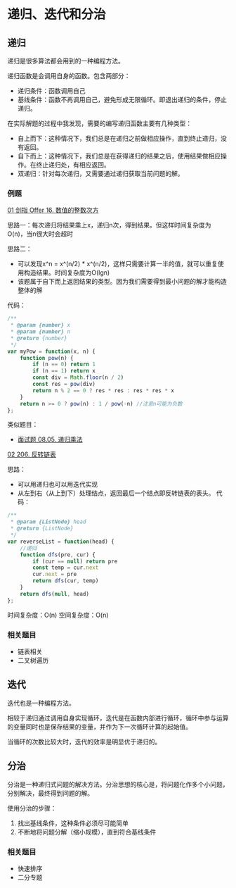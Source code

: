 # 递归、迭代和分治

## 递归
递归是很多算法都会用到的一种编程方法。

递归函数是会调用自身的函数。包含两部分：
- 递归条件：函数调用自己
- 基线条件：函数不再调用自己，避免形成无限循环。即退出递归的条件，停止递归。

在实际解题的过程中我发现，需要的编写递归函数主要有几种类型：
- 自上而下：这种情况下，我们总是在递归之前做相应操作，直到终止递归，没有返回。
- 自下而上：这种情况下，我们总是在获得递归的结果之后，使用结果做相应操作。在终止递归处，有相应返回。
- 双递归：针对每次递归，又需要通过递归获取当前问题的解。

### 例题
[01 剑指 Offer 16. 数值的整数次方](https://leetcode-cn.com/problems/shu-zhi-de-zheng-shu-ci-fang-lcof/)

思路一：每次递归将结果乘上x，递归n次，得到结果。但这样时间复杂度为O(n)，当n很大时会超时

思路二：

- 可以发现x^n = x^(n/2) * x^(n/2)，这样只需要计算一半的值，就可以重复使用构造结果。时间复杂度为O(lgn)
- 该题属于自下而上返回结果的类型。因为我们需要得到最小问题的解才能构造整体的解

代码：
```javascript
/**
 * @param {number} x
 * @param {number} n
 * @return {number}
 */
var myPow = function(x, n) {
    function pow(n) {
        if (n == 0) return 1
        if (n == 1) return x
        const div = Math.floor(n / 2)
        const res = pow(div)
        return n % 2 == 0 ? res * res : res * res * x
    }
    return n >= 0 ? pow(n) : 1 / pow(-n) //注意n可能为负数
};
```
类似题目：
- [面试题 08.05. 递归乘法](https://leetcode-cn.com/problems/recursive-mulitply-lcci/)

[02 206. 反转链表](https://leetcode-cn.com/problems/reverse-linked-list/)

思路：
- 可以用递归也可以用迭代实现
- 从左到右（从上到下）处理结点，返回最后一个结点即反转链表的表头。
代码：
```javascript
/**
 * @param {ListNode} head
 * @return {ListNode}
 */
var reverseList = function(head) {
    //递归
    function dfs(pre, cur) {
        if (cur == null) return pre
        const temp = cur.next
        cur.next = pre
        return dfs(cur, temp)
    }
    return dfs(null, head)
};
```
时间复杂度：O(n)
空间复杂度：O(n)

### 相关题目
- 链表相关
- 二叉树遍历

## 迭代
迭代也是一种编程方法。

相较于递归通过调用自身实现循环，迭代是在函数内部进行循环，循环中参与运算的变量同时也是保存结果的变量，并作为下一次循环计算的起始值。

当循环的次数比较大时，迭代的效率是明显优于递归的。

## 分治
分治是一种递归式问题的解决方法。分治思想的核心是，将问题化作多个小问题，分别解决，最终得到问题的解。

使用分治的步骤：
1. 找出基线条件，这种条件必须尽可能简单
2. 不断地将问题分解（缩小规模），直到符合基线条件

### 相关题目
- 快速排序
- 二分专题


